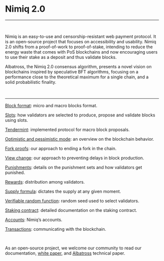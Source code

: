 # Nimiq 2.0

---

<br />

Nimiq is an easy-to-use and censorship-resistant web payment protocol. It is an open-source project that focuses on accessibility and usability. Nimiq 2.0 shifts from a proof-of-work to proof-of-stake, intending to reduce the energy waste that comes with PoS blockchains and now encouraging users to use their stake as a deposit and thus validate blocks.

Albatross, the Nimiq 2.0 consensus algorithm, presents a novel vision on blockchains inspired by speculative BFT algorithms, focusing on a performance close to the theoretical maximum for a single chain, and a solid probabilistic finality.

<br />

---


[Block format](/albatross-doc/docs/block-format): micro and macro blocks format.

[Slots](/albatross-doc/docs/slots): how validators are selected to produce, propose and validate blocks using slots.

[Tendermint](/albatross-doc/docs/tendermint): implemented protocol for macro block proposals.

[Optimistic and pessimistic mode](/albatross-doc/docs/behavior-modes): an overview on the blockchain behavior.

[Fork proofs](/albatross-doc/docs/fork-proofs): our approach to ending a fork in the chain.

[View change](/albatross-doc/docs/view-change): our approach to preventing delays in block production.

[Punishments](/albatross-doc/docs/punishments): details on the punishment sets and how validators get punished.

[Rewards](/albatross-doc/docs/rewards): distribution among validators.

[Supply formula](/albatross-doc/docs/supply-formula): dictates the supply at any given moment.

[Verifiable random function](/albatross-doc/docs/vrf): random seed used to select validators.

[Staking contract](/albatross-doc/docs/staking-contract): detailed documentation on the staking contract.

[Accounts](/albatross-doc/docs/accounts): Nimiq’s accounts.

[Transactions](/albatross-doc/docs/transactions): communicating with the blockchain.

<br />

As an open-source project, we welcome our community to read our documentation, [white paper](https://www.nimiq.com/whitepaper/), and [Albatross](https://arxiv.org/pdf/1903.01589.pdf) technical paper.